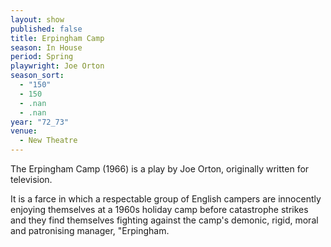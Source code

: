 ```yaml
---
layout: show
published: false
title: Erpingham Camp
season: In House
period: Spring
playwright: Joe Orton
season_sort: 
  - "150"
  - 150
  - .nan
  - .nan
year: "72_73"
venue: 
  - New Theatre
---
```



The Erpingham Camp (1966) is a play by Joe Orton, originally written for television.

It is a farce in which a respectable group of English campers are innocently enjoying themselves at a 1960s holiday camp before catastrophe strikes and they find themselves fighting against the camp's demonic, rigid, moral and patronising manager, "Erpingham.
